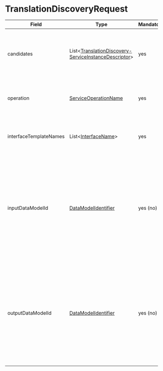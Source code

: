 # TranslationDiscoveryRequest

Field | Type | Mandatory | Description
--- | --- | --- | ---
candidates | List<[TranslationDiscovery- ServiceInstanceDescriptor](../data-models/translation-discovery-service-instance-descriptor.md)> | yes | Possible service instances for consuming via a translation bridge.
operation | [ServiceOperationName](../primitives.md#serviceoperationname) | yes | The operation that the requester wants to consume.
interfaceTemplateNames | List<[InterfaceName](../primitives.md#interfacename)> | yes | The name of the interfaces that the consumer can use.
inputDataModelId | [DataModelIdentifier](../primitives.md#datamodelidentifier) | yes (no) | The identifier of the data model that the requester can use as input payload of the specified operation. Must be omitted if there is no input payload.
outputDataModelId | [DataModelIdentifier](../primitives.md#datamodelidentifier) | yes (no) | The identifier of the data model that the requester can use as response payload of the specified operation. Must be omitted if there is no response payload.
